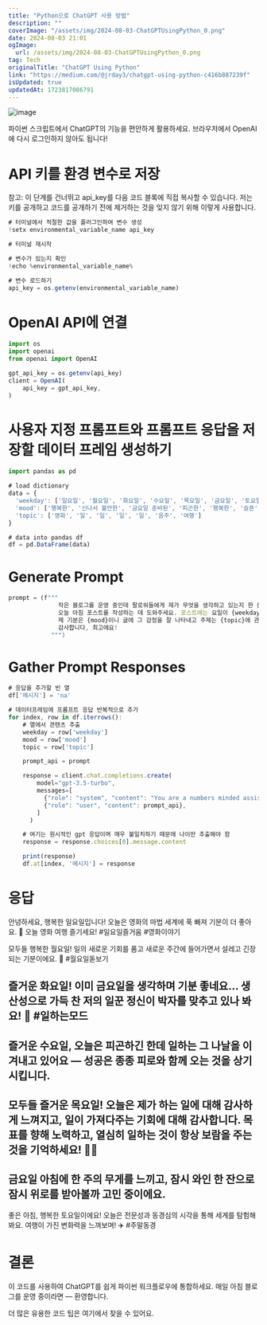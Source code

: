 ```yaml
---
title: "Python으로 ChatGPT 사용 방법"
description: ""
coverImage: "/assets/img/2024-08-03-ChatGPTUsingPython_0.png"
date: 2024-08-03 21:01
ogImage: 
  url: /assets/img/2024-08-03-ChatGPTUsingPython_0.png
tag: Tech
originalTitle: "ChatGPT Using Python"
link: "https://medium.com/@jrday3/chatgpt-using-python-c416b887239f"
isUpdated: true
updatedAt: 1723817086791
---
```




![image](/assets/img/2024-08-03-ChatGPTUsingPython_0.png)

파이썬 스크립트에서 ChatGPT의 기능을 편안하게 활용하세요. 브라우저에서 OpenAI에 다시 로그인하지 않아도 됩니다!

# API 키를 환경 변수로 저장

참고: 이 단계를 건너뛰고 api_key를 다음 코드 블록에 직접 복사할 수 있습니다. 저는 키를 공개하고 코드를 공개하기 전에 제거하는 것을 잊지 않기 위해 이렇게 사용합니다.

<div class="content-ad"></div>

```js
# 터미널에서 적절한 값을 플러그인하여 변수 생성
!setx environmental_variable_name api_key

# 터미널 재시작

# 변수가 있는지 확인
!echo %environmental_variable_name%

# 변수 로드하기
api_key = os.getenv(environmental_variable_name)
```

# OpenAI API에 연결

```js
import os
import openai
from openai import OpenAI

gpt_api_key = os.getenv(api_key)
client = OpenAI(
    api_key = gpt_api_key,
)
```

# 사용자 지정 프롬프트와 프롬프트 응답을 저장할 데이터 프레임 생성하기

<div class="content-ad"></div>


```js
import pandas as pd

# load dictionary
data = {
  'weekday': ['일요일', '월요일', '화요일', '수요일', '목요일', '금요일', '토요일'],
  'mood': ['행복한', '신나서 불안한', '금요일 준비된', '피곤한', '행복한', '슬픈', '전문적인'],
  'topic': ['영화', '일', '일', '일', '일', '음주', '여행']
}

# data into pandas df
df = pd.DataFrame(data)
```

# Generate Prompt

```js
prompt = (f"""
              작은 블로그를 운영 중인데 팔로워들에게 제가 무엇을 생각하고 있는지 한 문장 메시지를 게시합니다.
              오늘 아침 포스트를 작성하는 데 도와주세요. 포스트에는 요일이 {weekday}인 것을 포함해주세요.
              제 기분은 {mood}이니 글에 그 감정을 잘 나타내고 주제는 {topic}에 관한 것으로 해주세요.
              감사합니다, 최고에요!
            """)
```

# Gather Prompt Responses


<div class="content-ad"></div>

```js
# 응답을 추가할 빈 열
df['메시지'] = 'na'

# 데이터프레임에 프롬프트 응답 반복적으로 추가
for index, row in df.iterrows():
    # 열에서 콘텐츠 추출
    weekday = row['weekday']
    mood = row['mood']
    topic = row['topic']

    prompt_api = prompt

    response = client.chat.completions.create(
        model="gpt-3.5-turbo",
        messages=[
          {"role": "system", "content": "You are a numbers minded assistant"},
          {"role": "user", "content": prompt_api},
        ]
      )

    # 여기는 원시적인 gpt 응답이며 매우 불일치하기 때문에 나이만 추출해야 함
    response = response.choices[0].message.content

    print(response)
    df.at[index, '메시지'] = response
```

# 응답

안녕하세요, 행복한 일요일입니다! 오늘은 영화의 마법 세계에 푹 빠져 기분이 더 좋아요. 🎥 오늘 영화 여행 즐기세요! #일요일즐거움 #영화이야기

모두들 행복한 월요일! 일의 새로운 기회를 품고 새로운 주간에 들어가면서 설레고 긴장되는 기분이에요. 💼 #월요일돋보기


<div class="content-ad"></div>

## 즐거운 화요일! 이미 금요일을 생각하며 기분 좋네요... 생산성으로 가득 찬 저의 일꾼 정신이 박자를 맞추고 있나 봐요! 💼 #일하는모드

## 즐거운 수요일, 오늘은 피곤하긴 한데 일하는 그 나날을 이겨내고 있어요 — 성공은 종종 피로와 함께 오는 것을 상기시킵니다.

## 모두들 즐거운 목요일! 오늘은 제가 하는 일에 대해 감사하게 느껴지고, 일이 가져다주는 기회에 대해 감사합니다. 목표를 향해 노력하고, 열심히 일하는 것이 항상 보람을 주는 것을 기억하세요! 💼✨

## 금요일 아침에 한 주의 무게를 느끼고, 잠시 와인 한 잔으로 잠시 위로를 받아볼까 고민 중이에요.

<div class="content-ad"></div>

좋은 아침, 행복한 토요일이에요! 오늘은 전문성과 동경심의 시각을 통해 세계를 탐험해봐요. 여행이 가진 변화력을 느껴보며! ✈️ #주말동경

# 결론

이 코드를 사용하여 ChatGPT를 쉽게 파이썬 워크플로우에 통합하세요. 매일 아침 블로그를 운영 중이라면 — 환영합니다.

더 많은 유용한 코드 팁은 여기에서 찾을 수 있어요.